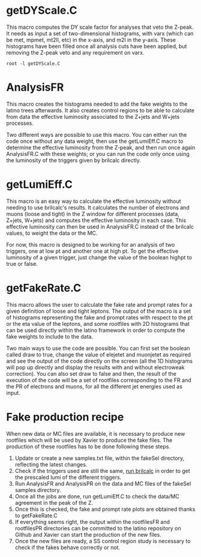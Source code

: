# getDYScale.C

This macro computes the DY scale factor for analyses that veto the Z-peak.
It needs as input a set of two-dimensional histograms, with varx (which can
be met, mpmet, mt2ll, etc) in the x-axis, and m2l in the y-axis. These
histograms have been filled once all analysis cuts have been applied, but
removing the Z-peak veto and any requirement on varx.

    root -l getDYScale.C


# AnalysisFR

This macro creates the histograms needed to add the fake weights to the latino
trees afterwards. It also creates control regions to be able to calculate
from data the effective luminosity associated to the Z+jets and W+jets processes.

Two different ways are possible to use this macro. You can either run the code
once without any data weight, then use the getLumiEff.C macro to determine the
effective luminosity from the Z-peak, and then run once again AnalysisFR.C
with these weights; or you can run the code only once using the luminosity of
the triggers given by brilcalc directly. 


# getLumiEff.C

This macro is an easy way to calculate the effective luminosity without needing
to use brilcalc's results. It calculates the number of electrons and muons
(loose and tight) in the Z window for different processes (data, Z+jets, W+jets)
and computes the effective luminosity in each case. This effective luminosity
can then be used in AnalysisFR.C instead of the brilcalc values, to weight the
data or the MC.

For now, this macro is designed to be working for an analysis of two triggers,
one at low pt and another one at high pt. To get the effective luminosity of a
given trigger, just change the value of the boolean highpt to true or false.


# getFakeRate.C

This macro allows the user to calculate the fake rate and prompt rates for a given
definition of loose and tight leptons. The output of the macro is a set of histograms
representing the fake and prompt rates with respect to the pt or the eta value of the
leptons, and some rootfiles with 2D histograms that can be used directly within the 
latino framework in order to compute the fake weights to include to the data. 

Two main ways to use the code are possible. You can first set the boolean called draw to 
true, change the value of elejetet and muonjetet as required and see the output of the code 
directly on the screen (all the 1D histograms will pop up directly and display the results
with and without electroweak correction). You can also set draw to false and then, the 
result of the execution of the code will be a set of rootfiles corresponding to the FR 
and the PR of electrons and muons, for all the different jet energies used as input.


# Fake production recipe

When new data or MC files are available, it is necessary to produce new rootfiles which will be
used by Xavier to produce the fake files. The production of these rootfiles has to be done following
these steps.

1) Update or create a new samples.txt file, within the fakeSel directory, reflecting the latest changes.
2) Check if the triggers used are still the same, [run brilcalc](https://github.com/piedraj/AnalysisCMS#brilcalc) in order to get the prescaled lumi of the different triggers.
3) Run AnalysisFR and AnalysisPR on the data and MC files of the fakeSel samples directory.
4) Once all the jobs are done, run getLumiEff.C to check the data/MC agreement in the peak of the Z.
5) Once this is checked, the fake and prompt rate plots are obtained thanks to getFakeRate.C
6) If everything seems right, the output within the rootfilesFR and rootfilesPR directories can be
committed to the latino repository on Github and Xavier can start the production of the new files.
7) Once the new files are ready, a SS control region study is necessary to check if the fakes behave correctly or not.
